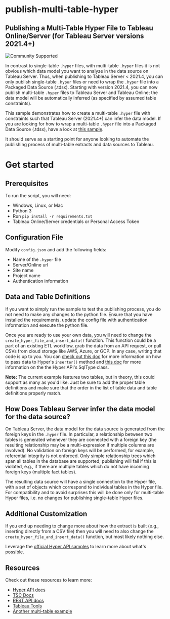 # publish-multi-table-hyper
## __Publishing a Multi-Table Hyper File to Tableau Online/Server (for Tableau Server versions 2021.4+)__

![Community Supported](https://img.shields.io/badge/Support%20Level-Community%20Supported-53bd92.svg)

In contrast to single-table `.hyper` files, with multi-table `.hyper` files it is not obvious which data model you want to analyze in the data source on Tableau Server. Thus, when publishing to Tableau Server < 2021.4, you can only publish single-table `.hyper` files or need to wrap the `.hyper` file into a Packaged Data Source (.tdsx). Starting with version 2021.4, you can now publish multi-table `.hyper` files to Tableau Server and Tableau Online; the data model will be automatically inferred (as specified by assumed table constraints). 

This sample demonstrates how to create a multi-table `.hyper` file with constraints such that Tableau Server (2021.4+) can infer the data model. If you are looking for how to wrap a multi-table `.hyper` file into a Packaged Data Source (.tdsx), have a look at [this sample](https://github.com/tableau/hyper-api-samples/tree/main/Community-Supported/publish-multi-table-hyper-legacy).

It should serve as a starting point for anyone looking to automate the publishing process of multi-table extracts and data sources to Tableau. 

# Get started

## __Prerequisites__
To run the script, you will need:
- Windows, Linux, or Mac
- Python 3
- Run `pip install -r requirements.txt`
- Tableau Online/Server credentials or Personal Access Token

## __Configuration File__
Modify `config.json` and add the following fields:
- Name of the `.hyper` file
- Server/Online url
- Site name
- Project name
- Authentication information

## __Data and Table Definitions__
If you want to simply run the sample to test the publishing process, you do not need to make any changes to the python file. Ensure that you have installed the requirements, update the config file with authentication information and execute the python file.

Once you are ready to use your own data, you will need to change the `create_hyper_file_and_insert_data()` function. This function could be a part of an existing ETL workflow, grab the data from an API request, or pull CSVs from cloud storage like AWS, Azure, or GCP. In any case, writing that code is up to you. You can [check out this doc](https://help.tableau.com/current/api/hyper_api/en-us/reference/py/tableauhyperapi.html?tableauhyperapi.Inserter) for more information on how to pass data to Hyper's `inserter()` method and [this doc](https://help.tableau.com/current/api/hyper_api/en-us/reference/py/tableauhyperapi.html?tableauhyperapi.SqlType) for more information on the the Hyper API's SqlType class.

__Note:__ The current example features two tables, but in theory, this could support as many as you'd like. Just be sure to add the proper table definitions and make sure that the order in the list of table data and table definitions properly match.

## __How Does Tableau Server infer the data model for the data source?__
On Tableau Server, the data model for the data source is generated from the foreign keys in the `.hyper` file. In particular, a relationship between two tables is generated whenever they are connected with a foreign key (the resulting relationship may be a multi-expression if multiple columns are involved). No validation on foreign keys will be performed, for example, referential integrity is not enforced. Only simple relationship trees which span all tables in the database are supported; publishing will fail if this is violated, e.g., if there are multiple tables which do not have incoming foreign keys (multiple fact tables).

The resulting data source will have a single connection to the Hyper file, with a set of objects which correspond to individual tables in the Hyper file. For compatibility and to avoid surprises this will be done only for multi-table Hyper files, i.e. no changes for publishing single-table Hyper files.
## __Additional Customization__
If you end up needing to change more about how the extract is built (e.g., inserting directly from a CSV file) then you will need to also change the `create_hyper_file_and_insert_data()` function, but most likely nothing else.

Leverage the [official Hyper API samples](https://github.com/tableau/hyper-api-samples/tree/master/Python) to learn more about what's possible.


## __Resources__
Check out these resources to learn more:
- [Hyper API docs](https://help.tableau.com/current/api/hyper_api/en-us/index.html)
- [TSC Docs](https://tableau.github.io/server-client-python/docs/)
- [REST API docs](https://help.tableau.com/current/api/rest_api/en-us/REST/rest_api.htm)
- [Tableau Tools](https://github.com/bryantbhowell/tableau_tools)
- [Another multi-table example](https://github.com/tableau/hyper-api-samples/tree/main/Community-Supported/git-to-hyper)